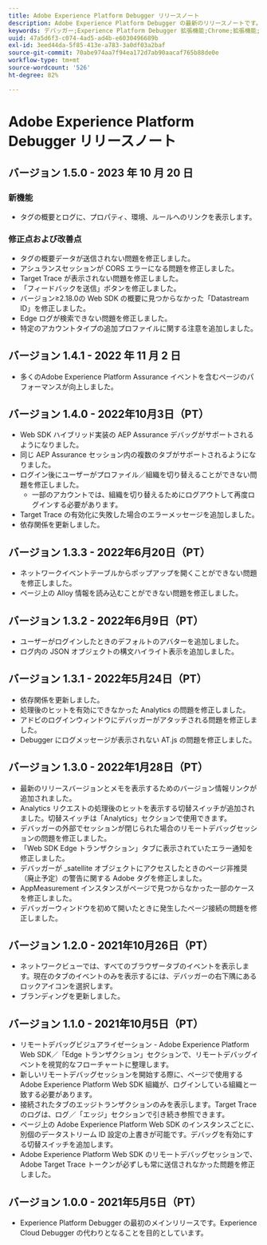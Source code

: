 ```yaml
---
title: Adobe Experience Platform Debugger リリースノート
description: Adobe Experience Platform Debugger の最新のリリースノートです。
keywords: デバッガー;Experience Platform Debugger 拡張機能;Chrome;拡張機能;リリースノート
uuid: 47a5d6f3-c074-4ad5-ad4b-e6030496689b
exl-id: 3eed44da-5f85-413e-a783-3a0df03a2baf
source-git-commit: 70abe974aa7f94ea172d7ab90aacaf765b88de0e
workflow-type: tm+mt
source-wordcount: '526'
ht-degree: 82%

---
```


# Adobe Experience Platform Debugger リリースノート

## バージョン 1.5.0 - 2023 年 10 月 20 日

### 新機能

* タグの概要とログに、プロパティ、環境、ルールへのリンクを表示します。

### 修正点および改善点

* タグの概要データが送信されない問題を修正しました。
* アシュランスセッションが CORS エラーになる問題を修正しました。
* Target Trace が表示されない問題を修正しました。
* 「フィードバックを送信」ボタンを修正しました。
* バージョン≥2.18.0の Web SDK の概要に見つからなかった「Datastream ID」を修正しました。
* Edge ログが検索できない問題を修正しました。
* 特定のアカウントタイプの追加プロファイルに関する注意を追加しました。

## バージョン 1.4.1 - 2022 年 11 月 2 日

* 多くのAdobe Experience Platform Assurance イベントを含むページのパフォーマンスが向上しました。

## バージョン 1.4.0 - 2022年10月3日（PT）

* Web SDK ハイブリッド実装の AEP Assurance デバッグがサポートされるようになりました。
* 同じ AEP Assurance セッション内の複数のタブがサポートされるようになりました。
* ログイン後にユーザーがプロファイル／組織を切り替えることができない問題を修正しました。
   * 一部のアカウントでは、組織を切り替えるためにログアウトして再度ログインする必要があります。
* Target Trace の有効化に失敗した場合のエラーメッセージを追加しました。
* 依存関係を更新しました。

## バージョン 1.3.3 - 2022年6月20日（PT）

* ネットワークイベントテーブルからポップアップを開くことができない問題を修正しました。
* ページ上の Alloy 情報を読み込むことができない問題を修正しました。

## バージョン 1.3.2 - 2022年6月9日（PT）

* ユーザーがログインしたときのデフォルトのアバターを追加しました。
* ログ内の JSON オブジェクトの構文ハイライト表示を追加しました。

## バージョン 1.3.1 - 2022年5月24日（PT）

* 依存関係を更新しました。
* 処理後のヒットを有効にできなかった Analytics の問題を修正しました。
* アドビのログインウィンドウにデバッガーがアタッチされる問題を修正しました。
* Debugger にログメッセージが表示されない AT.js の問題を修正しました。

## バージョン 1.3.0 - 2022年1月28日（PT）

* 最新のリリースバージョンとメモを表示するためのバージョン情報リンクが追加されました。
* Analytics リクエストの処理後のヒットを表示する切替スイッチが追加されました。切替スイッチは「Analytics」セクションで使用できます。
* デバッガーの外部でセッションが閉じられた場合のリモートデバッグセッションの問題を修正しました。
* 「Web SDK Edge トランザクション」タブに表示されていたエラー通知を修正しました。
* デバッガーが _satellite オブジェクトにアクセスしたときのページ非推奨（廃止予定）の警告に関する Adobe タグを修正しました。
* AppMeasurement インスタンスがページで見つからなかった一部のケースを修正しました。
* デバッガーウィンドウを初めて開いたときに発生したページ接続の問題を修正しました。

## バージョン 1.2.0 - 2021年10月26日（PT）

* ネットワークビューでは、すべてのブラウザータブのイベントを表示します。現在のタブのイベントのみを表示するには、デバッガーの右下隅にあるロックアイコンを選択します。
* ブランディングを更新しました。

## バージョン 1.1.0 - 2021年10月5日（PT）

* リモートデバッグビジュアライゼーション - Adobe Experience Platform Web SDK／「Edge トランザクション」セクションで、リモートデバッグイベントを視覚的なフローチャートに整理します。
* 新しいリモートデバッグセッションを開始する際に、ページで使用する Adobe Experience Platform Web SDK 組織が、ログインしている組織と一致する必要があります。
* 接続されたタブのエッジトランザクションのみを表示します。Target Trace のログは、ログ／「エッジ」セクションで引き続き参照できます。
* ページ上の Adobe Experience Platform Web SDK のインスタンスごとに、別個のデータストリーム ID 設定の上書きが可能です。デバッグを有効にする切替スイッチを追加します。
* Adobe Experience Platform Web SDK のリモートデバッグセッションで、Adobe Target Trace トークンが必ずしも常に送信されなかった問題を修正しました。

## バージョン 1.0.0 - 2021年5月5日（PT）

* Experience Platform Debugger の最初のメインリリースです。Experience Cloud Debugger の代わりとなることを目的としています。
